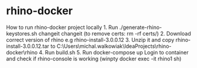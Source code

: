 # rhino-docker

How to run rhino-docker project locally
	1. Run ./generate-rhino-keystores.sh changeit changeit (to remove certs: rm -rf certs/)
	2. Download correct version of rhino e.g rhino-install-3.0.0.12
	3. Unzip it and copy rhino-install-3.0.0.12.tar to C:\Users\michal.walkowiak\IdeaProjects\rhino-docker\rhino
	4. Run build.sh
	5. Run docker-compose up
Login to container and check if rhino-console is working (winpty docker exec -it rhino1 sh)
